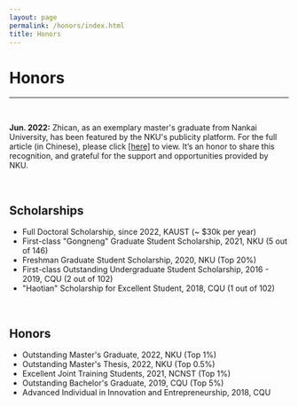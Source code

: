 ```yaml
---
layout: page
permalink: /honors/index.html
title: Honors
---
```


# Honors

---

<br>

**Jun. 2022:** Zhican, as an exemplary master's graduate from Nankai University, has been featured by the NKU's publicity platform. For the full article (in Chinese), please click [[here]](https://mp.weixin.qq.com/s/vLy9ibk_FfDScQ36TPt18A) to view. It’s an honor to share this recognition, and grateful for the support and opportunities provided by NKU.

<br>

## Scholarships

- Full Doctoral Scholarship, since 2022, KAUST (~ $30k per year)
- First-class "Gongneng" Graduate Student Scholarship, 2021, NKU (5 out of 146)
- Freshman Graduate Student Scholarship, 2020, NKU (Top 20%)
- First-class Outstanding Undergraduate Student Scholarship, 2016 - 2019, CQU (2 out of 102)
- "Haotian" Scholarship for Excellent Student, 2018, CQU (1 out of 102)

<br>

## Honors

- Outstanding Master's Graduate, 2022, NKU (Top 1%)
- Outstanding Master's Thesis, 2022, NKU (Top 0.5%)
- Excellent Joint Training Students, 2021, NCNST (Top 1%)
- Outstanding Bachelor's Graduate, 2019, CQU (Top 5%)
- Advanced Individual in Innovation and Entrepreneurship, 2018, CQU
